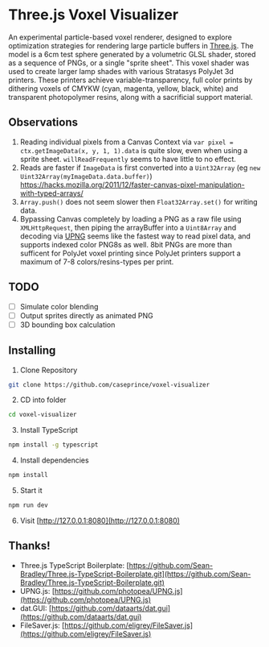 # Three.js Voxel Visualizer

An experimental particle-based voxel renderer, designed to explore optimization strategies for rendering large particle buffers in [Three.js](https://threejs.org/). The model is a 6cm test sphere generated by a volumetric GLSL shader, stored as a sequence of PNGs, or a single "sprite sheet". This voxel shader was used to create larger lamp shades with various Stratasys PolyJet 3d printers. These printers achieve variable-transparency, full color prints by dithering voxels of CMYKW (cyan, magenta, yellow, black, white) and transparent photopolymer resins, along with a sacrificial support material.

## Observations

1. Reading individual pixels from a Canvas Context via `var pixel = ctx.getImageData(x, y, 1, 1).data` is quite slow, even when using a sprite sheet. `willReadFrequently` seems to have little to no effect.
1. Reads are faster if `ImageData` is first converted into a `Uint32Array` (eg `new Uint32Array(myImageData.data.buffer)`) https://hacks.mozilla.org/2011/12/faster-canvas-pixel-manipulation-with-typed-arrays/
1. `Array.push()` does not seem slower then `Float32Array.set()` for writing data.
1. Bypassing Canvas completely by loading a PNG as a raw file using `XMLHttpRequest`, then piping the arrayBuffer into a `Uint8Array` and decoding via [UPNG](https://github.com/photopea/UPNG.js) seems like the fastest way to read pixel data, and supports indexed color PNG8s as well. 8bit PNGs are more than sufficent for PolyJet voxel printing since PolyJet printers support a maximum of 7-8 colors/resins-types per print.

## TODO

-   [ ] Simulate color blending
-   [ ] Output sprites directly as animated PNG
-   [ ] 3D bounding box calculation

## Installing

1. Clone Repository

```bash
git clone https://github.com/caseprince/voxel-visualizer
```

2. CD into folder

```bash
cd voxel-visualizer
```

3. Install TypeScript

```bash
npm install -g typescript
```

4. Install dependencies

```bash
npm install
```

5. Start it

```bash
npm run dev
```

6. Visit [http://127.0.0.1:8080](http://127.0.0.1:8080)

## Thanks!

-   Three.js TypeScript Boilerplate: [https://github.com/Sean-Bradley/Three.js-TypeScript-Boilerplate.git](https://github.com/Sean-Bradley/Three.js-TypeScript-Boilerplate.git)
-   UPNG.js: [https://github.com/photopea/UPNG.js](https://github.com/photopea/UPNG.js)
-   dat.GUI: [https://github.com/dataarts/dat.gui](https://github.com/dataarts/dat.gui)
-   FileSaver.js: [https://github.com/eligrey/FileSaver.js](https://github.com/eligrey/FileSaver.js)
